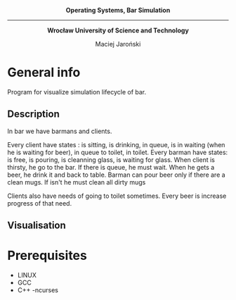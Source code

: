 **<p align="center"> Operating Systems, Bar Simulation  </p>**
_________________________________
**<p align="center"> Wrocław University of Science and Technology </p>**
<p align="center"> Maciej Jaroński </p>


<a name="desc"></a>
# General info
Program for visualize simulation lifecycle of bar.

## Description
In bar we have barmans and clients. 

Every client have states : is sitting, is drinking, in queue, is in waiting (when he is waiting for beer), in queue to toilet, in toilet.
Every barman have states: is free, is pouring, is cleanning glass, is waiting for glass.
When client is thirsty, he go to the bar. If there is queue, he must wait. When he gets a beer, he drink it and back to table.
Barman can pour beer only if there are a clean mugs. If isn't he must clean all dirty mugs

Clients also have needs of going to toilet sometimes. Every beer is increase progress of that need.

## Visualisation
<a name="pre"></a>

# Prerequisites
- LINUX
- GCC
- C++
-ncurses
